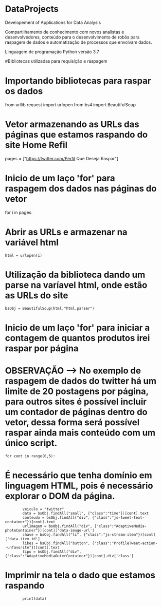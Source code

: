 # DataProjects
Developement of Applications for Data Analysis

Compartilhamento de conhecimento com novos analistas e desenvolvedores, conteúdo para o desenvolvimento de robôs para raspagem de dados e automatização de processos que envolvam dados.

Linguagem de programação Python versão 3.7

#Bibliotecas utilizadas para requisição e raspagem

# Importando bibliotecas para raspar os dados
from urllib.request import urlopen
from bs4 import BeautifulSoup

# Vetor armazenando as URLs das páginas que estamos raspando do site Home Refil
pages = ["https://twitter.com/Perfil Que Deseja Raspar"]

# Inicio de um laço 'for' para raspagem dos dados nas páginas do vetor
for i in pages:
# Abrir as URLs e armazenar na variável html 
    html = urlopen(i)
# Utilização da biblioteca dando um parse na varíavel html, onde estão as URLs do site
    bsObj = BeautifulSoup(html,"html.parser") 

# Inicio de um laço 'for' para iniciar a contagem de quantos produtos irei raspar por página
# OBSERVAÇÃO --> No exemplo de raspagem de dados do twitter há um limite de 20 postagens por página, para outros sites é possível incluir um contador de páginas dentro do vetor, dessa forma será possível raspar ainda mais conteúdo com um único script.   
    for cont in range(0,5):
# É necessário que tenha domínio em linguagem HTML, pois é necessário explorar o DOM da página.
            veiculo = "twitter" 
            data = bsObj.findAll("small", {"class":"time"})[cont].text
            conteudo = bsObj.findAll("div", {"class":"js-tweet-text-container"})[cont].text  
            urlImagem = bsObj.findAll("div", {"class":"AdaptiveMedia-photoContainer"})[cont]['data-image-url'] 
            chave = bsObj.findAll("li", {"class":"js-stream-item"})[cont]['data-item-id']
            likes = bsObj.findAll("button", {"class":"ProfileTweet-action--unfavorite"})[cont].text
            tipo = bsObj.findAll("div", {"class":"AdaptiveMediaOuterContainer"})[cont].div['class']
            
# Imprimir na tela o dado que estamos raspando            
            print(data)
